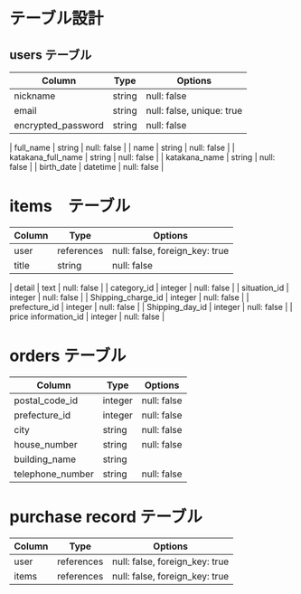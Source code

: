 # テーブル設計

## users テーブル
| Column             | Type   | Options     |
| ------------------ | ------ | ----------- |
| nickname           | string | null: false |
| email              | string | null: false, unique: true |
| encrypted_password | string | null: false |

| full_name          | string | null: false |
| name               | string | null: false |
| katakana_full_name | string | null: false |
| katakana_name      | string | null: false |
| birth_date         | datetime | null: false |




# items　テーブル
| Column                | Type   | Options     |
| ------------------    | ------ | ----------- |
| user                  | references  | null: false, foreign_key: true |
| title                 | string | null: false |

| detail                | text      | null: false |
| category_id           | integer   | null: false |
| situation_id          | integer   | null: false |
| Shipping_charge_id    | integer   | null: false |
| prefecture_id         | integer   | null: false |
| Shipping_day_id       | integer   | null: false |
| price information_id  | integer   | null: false |

# orders テーブル
| Column             | Type   | Options     |
| ------------------ | ------ | ----------- |
| postal_code_id     | integer| null: false |
| prefecture_id      | integer| null: false |
| city               | string | null: false |
| house_number       | string | null: false |
| building_name      | string |
| telephone_number   | string | null: false |

# purchase record テーブル
| Column             | Type   | Options     |
| ------------------ | ------ | ----------- |
| user               | references  | null: false, foreign_key: true |
| items              | references  | null: false, foreign_key: true |

